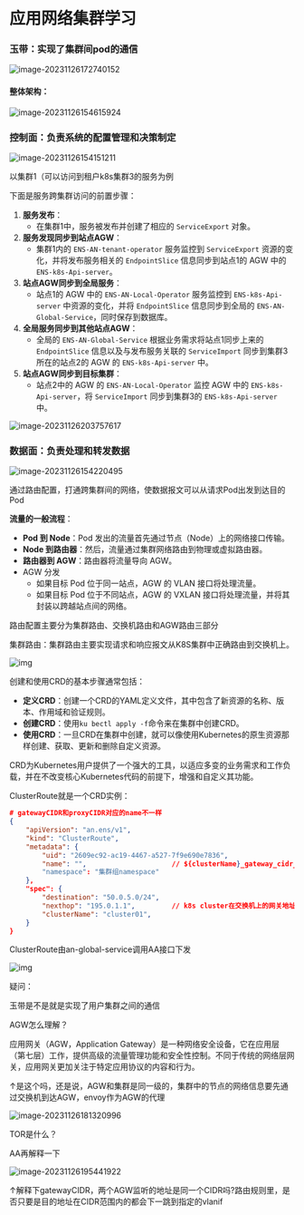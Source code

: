 # 应用网络集群学习

### 玉带：实现了集群间pod的通信

![image-20231126172740152](C:\Users\18309\AppData\Roaming\Typora\typora-user-images\image-20231126172740152.png)

#### 整体架构：

![image-20231126154615924](C:\Users\18309\AppData\Roaming\Typora\typora-user-images\image-20231126154615924.png)

### 控制面：负责系统的配置管理和决策制定

![image-20231126154151211](C:\Users\18309\AppData\Roaming\Typora\typora-user-images\image-20231126154151211.png)

以集群1（可以访问到租户k8s集群3的服务为例

下面是服务跨集群访问的前置步骤：

1. **服务发布**：
   - 在集群1中，服务被发布并创建了相应的 `ServiceExport` 对象。
2. **服务发现同步到站点AGW**：
   - 集群1内的 `ENS-AN-tenant-operator` 服务监控到 `ServiceExport` 资源的变化，并将发布服务相关的 `EndpointSlice` 信息同步到站点1的 AGW 中的 `ENS-k8s-Api-server`。
3. **站点AGW同步到全局服务**：
   - 站点1的 AGW 中的 `ENS-AN-Local-Operator` 服务监控到 `ENS-k8s-Api-server` 中资源的变化，并将 `EndpointSlice` 信息同步到全局的 `ENS-AN-Global-Service`，同时保存到数据库。
4. **全局服务同步到其他站点AGW**：
   - 全局的 `ENS-AN-Global-Service` 根据业务需求将站点1同步上来的 `EndpointSlice` 信息以及与发布服务关联的 `ServiceImport` 同步到集群3所在的站点2的 AGW 的 `ENS-k8s-Api-server` 中。
5. **站点AGW同步到目标集群**：
   - 站点2中的 AGW 的 `ENS-AN-Local-Operator` 监控 AGW 中的 `ENS-k8s-Api-server`，将 `ServiceImport` 同步到集群3的 `ENS-k8s-Api-server` 中。

![image-20231126203757617](C:\Users\18309\AppData\Roaming\Typora\typora-user-images\image-20231126203757617.png)

### 数据面：负责处理和转发数据

![image-20231126154220495](C:\Users\18309\AppData\Roaming\Typora\typora-user-images\image-20231126154220495.png)

通过路由配置，打通跨集群间的网络，使数据报文可以从请求Pod出发到达目的Pod

**流量的一般流程**：

- **Pod 到 Node**：Pod 发出的流量首先通过节点（Node）上的网络接口传输。
- **Node 到路由器**：然后，流量通过集群网络路由到物理或虚拟路由器。
- **路由器到 AGW**：路由器将流量导向 AGW。
- AGW 分发
  - 如果目标 Pod 位于同一站点，AGW 的 VLAN 接口将处理流量。
  - 如果目标 Pod 位于不同站点，AGW 的 VXLAN 接口将处理流量，并将其封装以跨越站点间的网络。

路由配置主要分为集群路由、交换机路由和AGW路由三部分

集群路由：集群路由主要实现请求和响应报文从K8S集群中正确路由到交换机上。

![img](https://message.biliimg.com/bfs/im_new/cf10fac8c8e2d9a09c5337cd80bdcc1985855780.png)





创建和使用CRD的基本步骤通常包括：

- **定义CRD**：创建一个CRD的YAML定义文件，其中包含了新资源的名称、版本、作用域和验证规则。
- **创建CRD**：使用`ku bectl apply -f`命令来在集群中创建CRD。
- **使用CRD**：一旦CRD在集群中创建，就可以像使用Kubernetes的原生资源那样创建、获取、更新和删除自定义资源。

CRD为Kubernetes用户提供了一个强大的工具，以适应多变的业务需求和工作负载，并在不改变核心Kubernetes代码的前提下，增强和自定义其功能。

ClusterRoute就是一个CRD实例：

```json
# gatewayCIDR和proxyCIDR对应的name不一样
{
    "apiVersion": "an.ens/v1",
    "kind": "ClusterRoute",
    "metadata": {
        "uid": "2609ec92-ac19-4467-a527-7f9e690e7836",
        "name": "",                     // ${clusterName}_gateway_cidr_route 或 ${clusterName}_proxy_cidr_route
        "namespace": "集群组namespace"
    },
    "spec": {
        "destination": "50.0.5.0/24",
        "nexthop": "195.0.1.1",         // k8s cluster在交换机上的网关地址, 每个集群不一样, 在页面进行配置.
        "clusterName": "cluster01",
    }
}
```

ClusterRoute由an-global-service调用AA接口下发

![img](https://img-blog.csdnimg.cn/c5bacc4568f64064a05ca04debaec1bf.png)



疑问：

玉带是不是就是实现了用户集群之间的通信

AGW怎么理解？

应用网关（AGW，Application Gateway）是一种网络安全设备，它在应用层（第七层）工作，提供高级的流量管理功能和安全性控制。不同于传统的网络层网关，应用网关更加关注于特定应用协议的内容和行为。

↑是这个吗，还是说，AGW和集群是同一级的，集群中的节点的网络信息要先通过交换机到达AGW，envoy作为AGW的代理

![image-20231126181320996](C:\Users\18309\AppData\Roaming\Typora\typora-user-images\image-20231126181320996.png)

TOR是什么？

AA再解释一下

![image-20231126195441922](C:\Users\18309\AppData\Roaming\Typora\typora-user-images\image-20231126195441922.png)

↑解释下gatewayCIDR，两个AGW监听的地址是同一个CIDR吗?路由规则里，是否只要是目的地址在CIDR范围内的都会下一跳到指定的vlanif





